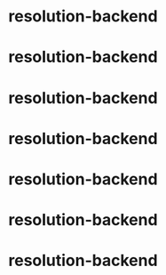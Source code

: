 # resolution-backend
# resolution-backend
# resolution-backend
# resolution-backend
# resolution-backend
# resolution-backend
# resolution-backend
